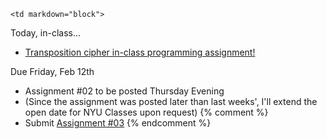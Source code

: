 	<td markdown="block">

</td>
	<td markdown="block">
</td>
	<td markdown="block">
Today, in-class...

* [Transposition cipher in-class programming assignment!](https://docs.google.com/a/nyu.edu/forms/d/12gwd_MzazDz3Cx6KPNOQEEhftmXNpZb32y23cjOMnYw/viewform)

Due Friday, Feb 12th

* Assignment #02 to be posted Thursday Evening 
* (Since the assignment was posted later than last weeks', I'll extend the open date for NYU Classes upon request)
{% comment %}
* Submit [Assignment #03](assignments/hw03.html)
{% endcomment %}
</td>
